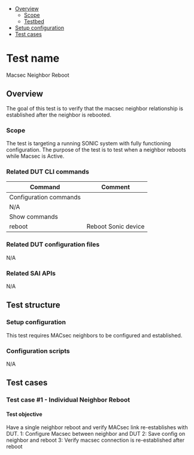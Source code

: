 - [Overview](#overview)
    - [Scope](#scope)
    - [Testbed](#testbed)
- [Setup configuration](#setup-configuration)
- [Test cases](#test-cases)

# Test name

Macsec Neighbor Reboot

## Overview

The goal of this test is to verify that the macsec neighbor relationship is established after the neighbor is rebooted.

### Scope

The test is targeting a running SONIC system with fully functioning configuration. The purpose of the test is to test when a neighbor reboots while Macsec is Active.

### Related DUT CLI commands

| Command | Comment |
| ------- | ------- |
|Configuration commands|
| N/A |  |
|Show commands|
| reboot | Reboot Sonic device |

### Related DUT configuration files

N/A

### Related SAI APIs

N/A

## Test structure
### Setup configuration

This test requires MACsec neighbors to be configured and established.

### Configuration scripts

N/A

## Test cases
### Test case #1 - Individual Neighbor Reboot

#### Test objective

Have a single neighbor reboot and verify MACsec link re-establishes with DUT.
1: Configure Macsec between neighbor and DUT
2: Save config on neighbor and reboot
3: Verify macsec connection is re-established after reboot
